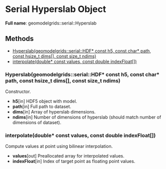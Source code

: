 # Serial Hyperslab Object 

**Full name**: geomodelgrids::serial::Hyperslab

## Methods

+ [Hyperslab(geomodelgrids::serial::HDF* const h5, const char* path, const hsize_t dims\[\], const size_t ndims)](#hyperslabgeomodelgridsserialhdf-const-h5-const-char-path-const-hsize_t-dims-const-size_t-ndims)
+ [interpolate(double* const values, const double indexFloat\[\])](#interpolatedouble-const-values-const-double-indexfloat)


### Hyperslab(geomodelgrids::serial::HDF* const h5, const char* path, const hsize_t dims\[\], const size_t ndims)

Constructor.

* **h5**[in] HDF5 object with model.
* **path**[in] Full path to dataset.
* **dims**[in] Array of hyperslab dimensions.
* **ndims**[in] Number of dimensions of hyperslab (should match number of dimensions of dataset).


### interpolate(double* const values, const double indexFloat\[\])

Compute values at point using bilinear interpolation.

* **values**[out] Preallocated array for interpolated values.
* **indexFloat**[in] Index of target point as floating point values.
